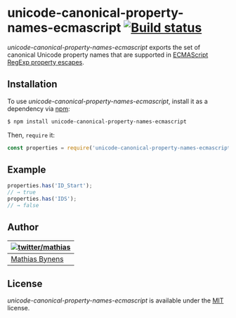 # unicode-canonical-property-names-ecmascript [![Build status](https://travis-ci.org/mathiasbynens/unicode-canonical-property-names-ecmascript.svg?branch=master)](https://travis-ci.org/mathiasbynens/unicode-canonical-property-names-ecmascript)

_unicode-canonical-property-names-ecmascript_ exports the set of canonical Unicode property names that are supported in [ECMAScript RegExp property escapes](https://github.com/tc39/proposal-regexp-unicode-property-escapes).

## Installation

To use _unicode-canonical-property-names-ecmascript_, install it as a dependency via [npm](https://www.npmjs.com/):

```bash
$ npm install unicode-canonical-property-names-ecmascript
```

Then, `require` it:

```js
const properties = require('unicode-canonical-property-names-ecmascript');
```

## Example

```js
properties.has('ID_Start');
// → true
properties.has('IDS');
// → false
```

## Author

| [![twitter/mathias](https://gravatar.com/avatar/24e08a9ea84deb17ae121074d0f17125?s=70)](https://twitter.com/mathias "Follow @mathias on Twitter") |
|---|
| [Mathias Bynens](https://mathiasbynens.be/) |

## License

_unicode-canonical-property-names-ecmascript_ is available under the [MIT](https://mths.be/mit) license.
